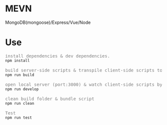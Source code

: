 # MEVN
MongoDB(mongoose)/Express/Vue/Node

# Use
<pre>
<span style="color:gray">install dependencies & dev dependencies.</span>
<code>npm install</code>

<span style="color:gray">build server-side scripts & transpile client-side scripts to ES2015</span>
<code>npm run build</code>

<span style="color:gray">open local server (port:3000) & watch client-side scripts by webpack</span>
<code>npm run develop</code>

<span style="color:gray">clean build folder & bundle script</span>
<code>npm run clean</code>

<span style="color:gray">Test</span>
<code>npm run test</code>
</pre>
